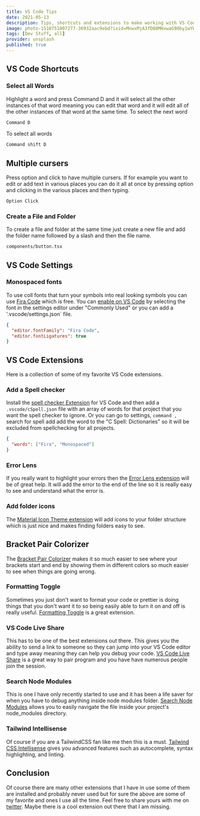 ```yaml
---
title: VS Code Tips
date: 2021-05-13
description: Tips, shortcuts and extensions to make working with VS Code easier so you can developer faster and let the tools do the job for you.
image: photo-1510751007277-36932aac9ebd?ixid=MnwxMjA3fDB8MHxwaG90by1wYWdlfHx8fGVufDB8fHx8&ixlib=rb-1.2.1&auto=format&fit=crop&w=640&q=80
tags: [Dev Stuff, all]
provider: unsplash
published: true
---
```


## VS Code Shortcuts

### Select all Words

Highlight a word and press Command D and it will select all the other instances of that word meaning you can edit that word and it will edit all of the other instances of that word at the same time. To select the next word

```bash
Command D
```

To select all words

```bash
Command shift D
```

## Multiple cursers

Press option and click to have multiple cursers. If for example you want to edit or add text in various places you can do it all at once by pressing option and clicking in the various places and then typing.

```bash
Option Click
```

### Create a File and Folder

To create a file and folder at the same time just create a new file and add the folder name followed by a slash and then the file name.

```bash
components/button.tsx
```

## VS Code Settings

### Monospaced fonts

To use coll fonts that turn your symbols into real looking symbols you can use [Fira Code](https://github.com/tonsky/FiraCode) which is free. You can [enable on VS Code](https://github.com/tonsky/FiraCode/wiki/VS-Code-Instructions) by selecting the font in the settings editor under "Commonly Used" or you can add a '.vscode/settings.json` file.

```json
{
  "editor.fontFamily": "Fira Code",
  "editor.fontLigatures": true
}
```

## VS Code Extensions

Here is a collection of some of my favorite VS Code extensions.

### Add a Spell checker

Install the [spell checker Extension](https://marketplace.visualstudio.com/items?itemName=streetsidesoftware.code-spell-checker) for VS Code and then add a `.vscode/cSpell.json` file with an array of words for that project that you want the spell checker to ignore. Or you can go to settings, `command ,` search for spell add add the word to the "C Spell: Dictionaries" so it will be excluded from spellchecking for all projects.

```json
{
  "words": ["Fira", "Monospaced"]
}
```

### Error Lens

If you really want to highlight your errors then the [Error Lens extension](https://marketplace.visualstudio.com/items?itemName=usernamehw.errorlens) will be of great help. It will add the error to the end of the line so it is really easy to see and understand what the error is.

### Add folder icons

The [Material Icon Theme extension](https://marketplace.visualstudio.com/items?itemName=PKief.material-icon-theme) will add icons to your folder structure which is just nice and makes finding folders easy to see.

## Bracket Pair Colorizer

The [Bracket Pair Colorizer](https://marketplace.visualstudio.com/items?itemName=CoenraadS.bracket-pair-colorizer) makes it so much easier to see where your brackets start and end by showing them in different colors so much easier to see when things are going wrong.

### Formatting Toggle

Sometimes you just don't want to format your code or prettier is doing things that you don't want it to so being easily able to turn it on and off is really useful. [Formatting Toggle](https://marketplace.visualstudio.com/items?itemName=tombonnike.vscode-status-bar-format-toggle) is a great extension.

### VS Code Live Share

This has to be one of the best extensions out there. This gives you the ability to send a link to someone so they can jump into your VS Code editor and type away meaning they can help you debug your code. [VS Code Live Share](https://marketplace.visualstudio.com/items?itemName=MS-vsliveshare.vsliveshare) is a great way to pair program and you have have numerous people join the session.

### Search Node Modules

This is one I have only recently started to use and it has been a life saver for when you have to debug anything inside node modules folder. [Search Node Modules](https://marketplace.visualstudio.com/items?itemName=jasonnutter.search-node-modules) allows you to easily navigate the file inside your project's node_modules directory.

### Tailwind Intellisense

Of course if you are a TailwindCSS fan like me then this is a must. [Tailwind CSS Intellisense](https://marketplace.visualstudio.com/items?itemName=bradlc.vscode-tailwindcss) gives you advanced features such as autocomplete, syntax highlighting, and linting.

## Conclusion

Of course there are many other extensions that I have in use some of them are installed and probably never used but for sure the above are some of my favorite and ones I use all the time. Feel free to share yours with me on [twitter](https://twitter.com/debs_obrien). Maybe there is a cool extension out there that I am missing.
